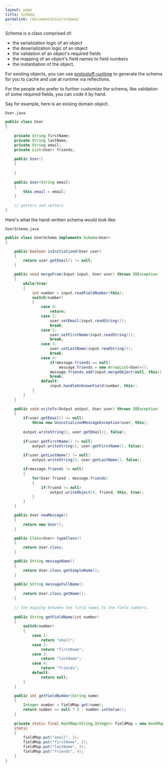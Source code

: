 ```yaml
---
layout: page
title: Schema
permalink: /documentation/schema/
---
```

Schema is a class comprised of:

* the serialization logic of an object
* the deserialization logic of an object
* the validation of an object's required fields
* the mapping of an object's field names to field numbers
* the instantiation of the object.

For existing objects, you can use [protostuff-runtime](/documentation/runtime-schema) to generate the
schema for you to cache and use at runtime via reflections.

For the people who prefer to further customize the schema, like validation of some required fields, 
you can code it by hand.

Say for example, here is an exising domain object.

`User.java`

~~~java
public class User
{
    
    private String firstName;
    private String lastName;
    private String email;
    private List<User> friends;
    
    public User()
    {
    
    }
    
    public User(String email)
    {
        this.email = email;
    }
    
    // getters and setters
}
~~~

Here's what the hand-written schema would look like:

`UserSchema.java`

~~~java
public class UserSchema implements Schema<User>
{

    public boolean isInitialized(User user)
    {
        return user.getEmail() != null;
    }

    public void mergeFrom(Input input, User user) throws IOException
    {
        while(true)
        {
            int number = input.readFieldNumber(this);
            switch(number)
            {
                case 0:
                    return;
                case 1:
                    user.setEmail(input.readString());
                    break;
                case 2:
                    user.setFirstName(input.readString());
                    break;
                case 3:
                    user.setLastName(input.readString());
                    break;
                case 4:
                    if(message.friends == null)
                        message.friends = new ArrayList<User>();
                    message.friends.add(input.mergeObject(null, this));
                    break;
                default:
                    input.handleUnknownField(number, this);
            }
        }
    }

    public void writeTo(Output output, User user) throws IOException
    {
        if(user.getEmail() == null)
            throw new UninitializedMessageException(user, this);
        
        output.writeString(1, user.getEmail(), false);
        
        if(user.getFirstName() != null)
            output.writeString(2, user.getFirstName(), false);
        
        if(user.getLastName() != null)
            output.writeString(3, user.getLastName(), false);

        if(message.friends != null)
        {
            for(User friend : message.friends)
            {
                if(friend != null)
                    output.writeObject(4, friend, this, true);
            }
        }
    }

    public User newMessage()
    {
        return new User();
    }

    public Class<User> typeClass()
    {
        return User.class;
    }

    public String messageName()
    {
        return User.class.getSimpleName();
    }
    
    public String messageFullName()
    {
        return User.class.getName();
    }
    
    // the mapping between the field names to the field numbers.
    
    public String getFieldName(int number)
    {
        switch(number)
        {
            case 1:
                return "email";
            case 2:
                return "firstName";
            case 3:
                return "lastName";
            case 4:
                return "friends";
            default:
                return null;
        }
    }

    public int getFieldNumber(String name)
    {
        Integer number = fieldMap.get(name);
        return number == null ? 0 : number.intValue();
    }
    
    private static final HashMap<String,Integer> fieldMap = new HashMap<String,Integer>();    
    static
    {
        fieldMap.put("email", 1);
        fieldMap.put("firstName", 2);
        fieldMap.put("lastName", 3);
        fieldMap.put("friends", 4);
    }
}
~~~